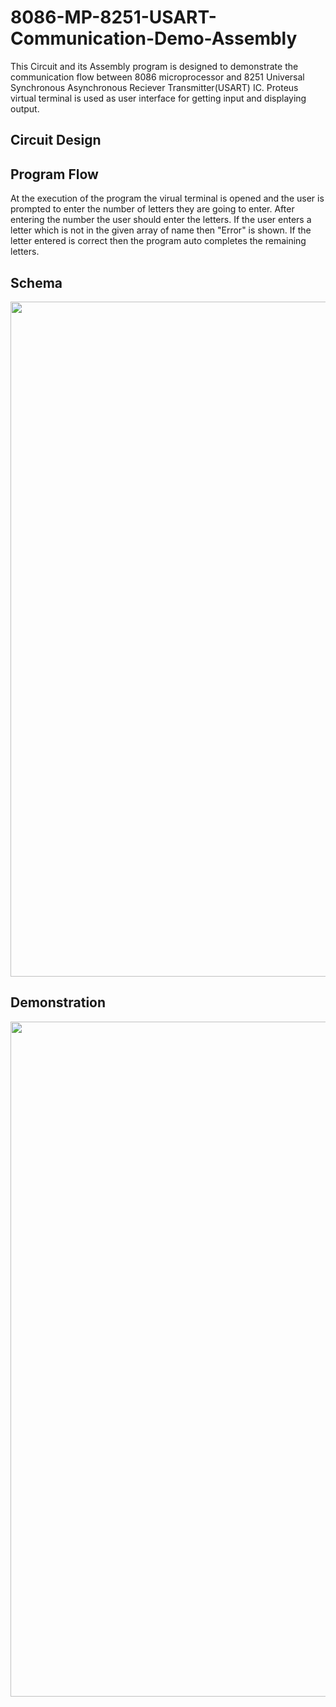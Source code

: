 # 8086-MP-8251-USART-Communication-Demo-Assembly
This Circuit and its Assembly program is designed to demonstrate the communication flow between 8086 microprocessor and 8251 Universal Synchronous Asynchronous Reciever Transmitter(USART) IC. Proteus virtual terminal is used as user interface for getting input and displaying output.<br/>

## Circuit Design

## Program Flow
At the execution of the program the virual terminal is opened and the user is prompted to enter the number of letters they are going to enter. After entering the number the user should enter the letters. If the user enters a letter which is not in the given array of name then "Error" is shown. If the letter entered is correct then the program auto completes the remaining letters.
## Schema
<p align='center'>
  <img src='https://user-images.githubusercontent.com/49107892/156424067-ea792525-3860-48b7-b815-d490b34923c3.SVG' width='1080'>
</p>

## Demonstration
<p align='center'>
  <img src='https://user-images.githubusercontent.com/49107892/156424241-59008025-12c4-4422-9682-52c42c2a87c2.gif' width='1080'>
</p>
